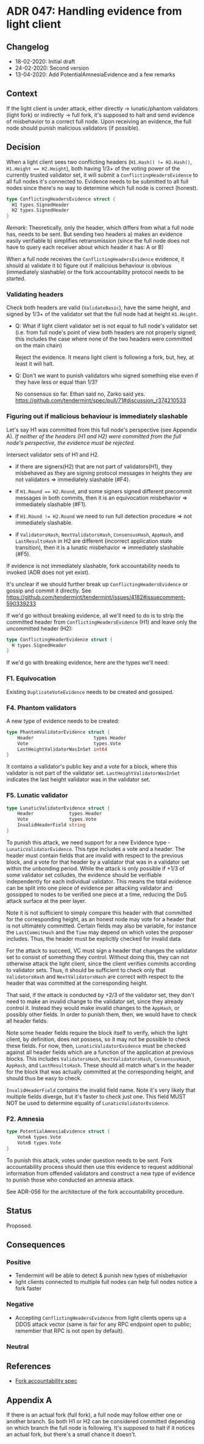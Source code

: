 # ADR 047: Handling evidence from light client

## Changelog
* 18-02-2020: Initial draft
* 24-02-2020: Second version
* 13-04-2020: Add PotentialAmnesiaEvidence and a few remarks

## Context

If the light client is under attack, either directly -> lunatic/phantom
validators (light fork) or indirectly -> full fork, it's supposed to halt and
send evidence of misbehavior to a correct full node. Upon receiving an
evidence, the full node should punish malicious validators (if possible).

## Decision

When a light client sees two conflicting headers (`H1.Hash() != H2.Hash()`,
`H1.Height == H2.Height`), both having 1/3+ of the voting power of the
currently trusted validator set, it will submit a `ConflictingHeadersEvidence`
to all full nodes it's connected to. Evidence needs to be submitted to all full
nodes since there's no way to determine which full node is correct (honest).

```go
type ConflictingHeadersEvidence struct {
  H1 types.SignedHeader
  H2 types.SignedHeader
}
```

_Remark_: Theoretically, only the header, which differs from what a full node
has, needs to be sent. But sending two headers a) makes an evidence easily
verifiable b) simplifies retransmission (since the full node does not have to
query each receiver about which header it has: A or B)

When a full node receives the `ConflictingHeadersEvidence` evidence, it should
a) validate it b) figure out if malicious behaviour is obvious (immediately
slashable) or the fork accountability protocol needs to be started.

### Validating headers

Check both headers are valid (`ValidateBasic`), have the same height, and
signed by 1/3+ of the validator set that the full node had at height
`H1.Height`.

- Q: What if light client validator set is not equal to full node's validator
  set (i.e. from full node's point of view both headers are not properly signed;
  this includes the case where none of the two headers were committed on the
  main chain)

  Reject the evidence. It means light client is following a fork, but, hey, at
  least it will halt.

- Q: Don't we want to punish validators who signed something else even if they
  have less or equal than 1/3?

  No consensus so far. Ethan said no, Zarko said yes.
  https://github.com/tendermint/spec/pull/71#discussion_r374210533

### Figuring out if malicious behaviour is immediately slashable

Let's say H1 was committed from this full node's perspective (see Appendix A).
_If neither of the headers (H1 and H2) were committed from the full node's
perspective, the evidence must be rejected._

Intersect validator sets of H1 and H2.

* if there are signers(H2) that are not part of validators(H1), they misbehaved as
they are signing protocol messages in heights they are not validators =>
immediately slashable (#F4).

* if `H1.Round == H2.Round`, and some signers signed different precommit
messages in both commits, then it is an equivocation misbehavior => immediately
slashable (#F1).

* if `H1.Round != H2.Round` we need to run full detection procedure => not
immediately slashable.

* if `ValidatorsHash`, `NextValidatorsHash`, `ConsensusHash`,
`AppHash`, and `LastResultsHash` in H2 are different (incorrect application
state transition), then it is a lunatic misbehavior => immediately slashable (#F5).

If evidence is not immediately slashable, fork accountability needs to invoked
(ADR does not yet exist).

It's unclear if we should further break up `ConflictingHeadersEvidence` or
gossip and commit it directly. See
https://github.com/tendermint/tendermint/issues/4182#issuecomment-590339233

If we'd go without breaking evidence, all we'll need to do is to strip the
committed header from `ConflictingHeadersEvidence` (H1) and leave only the
uncommitted header (H2):

```go
type ConflictingHeaderEvidence struct {
  H types.SignedHeader
}
```

If we'd go with breaking evidence, here are the types we'll need:

### F1. Equivocation

Existing `DuplicateVoteEvidence` needs to be created and gossiped.

### F4. Phantom validators

A new type of evidence needs to be created:

```go
type PhantomValidatorEvidence struct {
	Header                      types.Header
	Vote                        types.Vote
	LastHeightValidatorWasInSet int64
}
```

It contains a validator's public key and a vote for a block, where this
validator is not part of the validator set. `LastHeightValidatorWasInSet`
indicates the last height validator was in the validator set.

### F5. Lunatic validator

```go
type LunaticValidatorEvidence struct {
	Header             types.Header
	Vote               types.Vote
	InvalidHeaderField string
}
```

To punish this attack, we need support for a new Evidence type -
`LunaticValidatorEvidence`. This type includes a vote and a header. The header
must contain fields that are invalid with respect to the previous block, and a
vote for that header by a validator that was in a validator set within the
unbonding period. While the attack is only possible if +1/3 of some validator
set colludes, the evidence should be verifiable independently for each
individual validator. This means the total evidence can be split into one piece
of evidence per attacking validator and gossipped to nodes to be verified one
piece at a time, reducing the DoS attack surface at the peer layer.

Note it is not sufficient to simply compare this header with that committed for
the corresponding height, as an honest node may vote for a header that is not
ultimately committed. Certain fields may also be variable, for instance the
`LastCommitHash` and the `Time` may depend on which votes the proposer includes.
Thus, the header must be explicitly checked for invalid data.

For the attack to succeed, VC must sign a header that changes the validator set
to consist of something they control. Without doing this, they can not
otherwise attack the light client, since the client verifies commits according
to validator sets. Thus, it should be sufficient to check only that
`ValidatorsHash` and `NextValidatorsHash` are correct with respect to the
header that was committed at the corresponding height.

That said, if the attack is conducted by +2/3 of the validator set, they don't
need to make an invalid change to the validator set, since they already control
it. Instead they would make invalid changes to the `AppHash`, or possibly other
fields. In order to punish them, then, we would have to check all header
fields.

Note some header fields require the block itself to verify, which the light
client, by definition, does not possess, so it may not be possible to check
these fields. For now, then, `LunaticValidatorEvidence` must be checked against
all header fields which are a function of the application at previous blocks.
This includes `ValidatorsHash`, `NextValidatorsHash`, `ConsensusHash`,
`AppHash`, and `LastResultsHash`. These should all match what's in the header
for the block that was actually committed at the corresponding height, and
should thus be easy to check.

`InvalidHeaderField` contains the invalid field name. Note it's very likely
that multiple fields diverge, but it's faster to check just one. This field
MUST NOT be used to determine equality of `LunaticValidatorEvidence`.

### F2. Amnesia

```go
type PotentialAmnesiaEvidence struct {
	VoteA types.Vote
	VoteB types.Vote
}
```

To punish this attack, votes under question needs to be sent. Fork
accountability process should then use this evidence to request additional
information from offended validators and construct a new type of evidence to
punish those who conducted an amnesia attack.

See ADR-056 for the architecture of the fork accountability procedure.

## Status

Proposed.

## Consequences

### Positive

* Tendermint will be able to detect & punish new types of misbehavior
* light clients connected to multiple full nodes can help full nodes notice a
  fork faster

### Negative

* Accepting `ConflictingHeadersEvidence` from light clients opens up a DDOS
attack vector (same is fair for any RPC endpoint open to public; remember that
RPC is not open by default).

### Neutral

## References

* [Fork accountability spec](https://github.com/tendermint/spec/blob/master/spec/consensus/light-client/accountability.md)

## Appendix A

If there is an actual fork (full fork), a full node may follow either one or
another branch. So both H1 or H2 can be considered committed depending on which
branch the full node is following. It's supposed to halt if it notices an
actual fork, but there's a small chance it doesn't.
